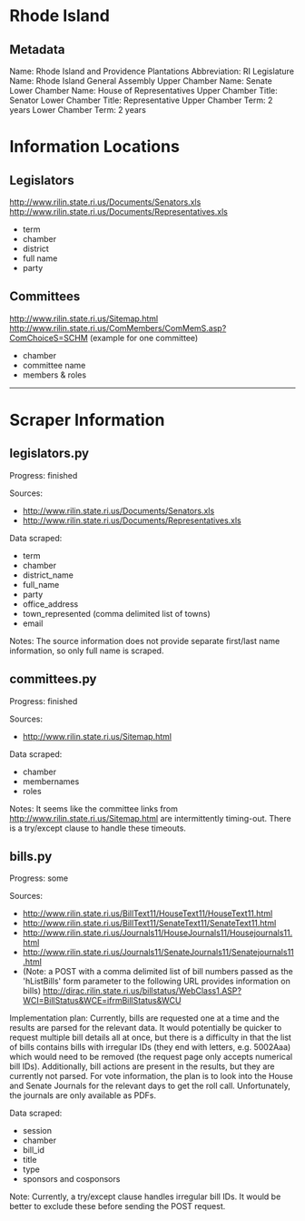 Rhode Island
============

Metadata
--------
Name: Rhode Island and Providence Plantations
Abbreviation: RI
Legislature Name: Rhode Island General Assembly
Upper Chamber Name: Senate
Lower Chamber Name: House of Representatives
Upper Chamber Title: Senator
Lower Chamber Title: Representative
Upper Chamber Term: 2 years
Lower Chamber Term: 2 years


Information Locations
=====================

Legislators
-----------
http://www.rilin.state.ri.us/Documents/Senators.xls
http://www.rilin.state.ri.us/Documents/Representatives.xls
* term
* chamber
* district
* full name
* party

Committees
----------
http://www.rilin.state.ri.us/Sitemap.html
http://www.rilin.state.ri.us/ComMembers/ComMemS.asp?ComChoiceS=SCHM (example for one committee)
* chamber
* committee name
* members & roles

- - -

Scraper Information
===================

legislators.py
--------------
Progress: finished

Sources:
* http://www.rilin.state.ri.us/Documents/Senators.xls
* http://www.rilin.state.ri.us/Documents/Representatives.xls

Data scraped:
* term
* chamber
* district_name
* full_name
* party
* office_address
* town_represented (comma delimited list of towns)
* email

Notes: The source information does not provide separate first/last name information, so only
full name is scraped.


committees.py
-------------
Progress: finished

Sources:
* http://www.rilin.state.ri.us/Sitemap.html

Data scraped:
* chamber
* membernames
* roles

Notes: It seems like the committee links from http://www.rilin.state.ri.us/Sitemap.html are
intermittently timing-out. There is a try/except clause to handle these timeouts.


bills.py
--------
Progress: some

Sources:
* http://www.rilin.state.ri.us/BillText11/HouseText11/HouseText11.html
* http://www.rilin.state.ri.us/BillText11/SenateText11/SenateText11.html
* http://www.rilin.state.ri.us/Journals11/HouseJournals11/Housejournals11.html
* http://www.rilin.state.ri.us/Journals11/SenateJournals11/Senatejournals11.html
* (Note: a POST with a comma delimited list of bill numbers passed as the 'hListBills' form
parameter to the following URL provides information on bills)
http://dirac.rilin.state.ri.us/billstatus/WebClass1.ASP?WCI=BillStatus&WCE=ifrmBillStatus&WCU

Implementation plan: Currently, bills are requested one at a time and the results are parsed
for the relevant data. It would potentially be quicker to request multiple bill details all at
once, but there is a difficulty in that the list of bills contains bills with irregular IDs
(they end with letters, e.g. 5002Aaa) which would need to be removed (the request page only
accepts numerical bill IDs). Additionally, bill actions are present in the results, but they
are currently not parsed. For vote information, the plan is to look into the House and Senate
Journals for the relevant days to get the roll call. Unfortunately, the journals are only
available as PDFs.

Data scraped:
* session
* chamber
* bill_id
* title
* type
* sponsors and cosponsors

Note: Currently, a try/except clause handles irregular bill IDs. It would be better to exclude
these before sending the POST request.

